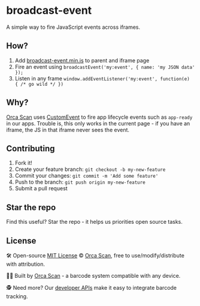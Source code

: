 # broadcast-event

A simple way to fire JavaScript events across iframes.

## How?

1. Add [broadcast-event.min.js](dist/broadcast-event.min.js) to parent and iframe page
2. Fire an event using `broadcastEvent('my:event', { name: 'my JSON data' });`
3. Listen in any frame `window.addEventListener('my:event', function(e) { /* go wild */ })`

## Why?

[Orca Scan](https://orcascan.com) uses [CustomEvent](https://developer.mozilla.org/en-US/docs/Web/API/CustomEvent/CustomEvent) to fire app lifecycle events such as `app-ready` in our apps. Trouble is, this only works in the current page - if you have an iframe, the JS in that iframe never sees the event.

## Contributing

1. Fork it!
2. Create your feature branch: `git checkout -b my-new-feature`
3. Commit your changes: `git commit -m 'Add some feature'`
4. Push to the branch: `git push origin my-new-feature`
5. Submit a pull request

## Star the repo

Find this useful? Star the repo - it helps us priorities open source tasks.

## License

🛠️ Open-source [MIT License](LICENSE) © [Orca Scan](https://orcascan.com), free to use/modify/distribute with attribution.

👨‍💻 Built by [Orca Scan](https://orcascan.com) - a barcode system compatible with any device.

🕵️ Need more? Our [developer APIs](https://orcascan.com/guides?tag=for-developers) make it easy to integrate barcode tracking.
